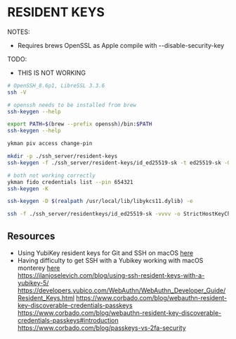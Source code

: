 # RESIDENT KEYS

NOTES:

* Requires brews OpenSSL as Apple compile with --disable-security-key

TODO:

* THIS IS NOT WORKING

```sh
# OpenSSH_8.6p1, LibreSSL 3.3.6
ssh -V 

# openssh needs to be installed from brew
ssh-keygen --help  

export PATH=$(brew --prefix openssh)/bin:$PATH
ssh-keygen --help  

ykman piv access change-pin  

mkdir -p ./ssh_server/resident-keys
ssh-keygen -f ./ssh_server/resident-keys/id_ed25519-sk -t ed25519-sk -O application=ssh:personal -O no-touch-required -O resident

# both not working correctly
ykman fido credentials list --pin 654321            
ssh-keygen -K

ssh-keygen -D $(realpath /usr/local/lib/libykcs11.dylib) -e 

ssh -f ./ssh_server/residentkeys/id_ed25519-sk -vvvv -o StrictHostKeyChecking=no -o IdentitiesOnly=yes -p 2822 root@0.0.0.0
```

## Resources

* Using YubiKey resident keys for Git and SSH on macOS [here](https://dev.to/tw3n/using-yubikey-resident-keys-for-git-and-ssh-on-macos-48j7)  
* Having difficulty to get SSH with a Yubikey working with macOS monterey [here](https://stackoverflow.com/questions/68573454/having-difficulty-to-get-ssh-with-a-yubikey-working-with-macos-monterey)  
https://ilanjoselevich.com/blog/using-ssh-resident-keys-with-a-yubikey-5/
https://developers.yubico.com/WebAuthn/WebAuthn_Developer_Guide/Resident_Keys.html
https://www.corbado.com/blog/webauthn-resident-key-discoverable-credentials-passkeys
https://www.corbado.com/blog/webauthn-resident-key-discoverable-credentials-passkeys#introduction
https://www.corbado.com/blog/passkeys-vs-2fa-security